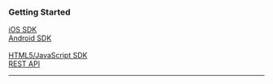 ### Getting Started

<div class="row">
  <div class="col-lg-6">
    <a class="btn btn-success btn-lg btn-block" href="http://docs.strongloop.com/loopback-clients#ios">iOS SDK</a>
  </div>
  <div class="col-lg-6">
    <a class="btn btn-success btn-lg btn-block" href="http://docs.strongloop.com/loopback-clients#android">Android SDK</a>
  </div>
</div>
<br>
<div class="row">
  <div class="col-lg-6">
    <a class="btn btn-success btn-lg btn-block" href="http://docs.strongloop.com/loopback-clients#javascript">HTML5/JavaScript SDK</a>
  </div>
  <div class="col-lg-6">
    <a class="btn btn-success btn-lg btn-block" href="http://docs.strongloop.com/loopback#rest">REST API</a>
  </div>
</div>

---

